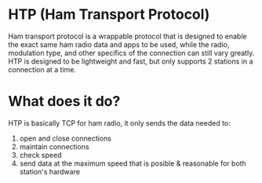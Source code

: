 # HTP (Ham Transport Protocol)
Ham transport protocol is a wrappable protocol that is designed to enable the exact same ham radio data and apps to be used, while the radio, modulation type, and other specifics of the connection can still vary greatly. HTP is designed to be lightweight and fast, but only supports 2 stations in a connection at a time.

# What does it do?
HTP is basically TCP for ham radio, it only sends the data needed to:
1. open and close connections
2. maintain connections
3. check speed
4. send data at the maximum speed that is posible & reasonable for both station's hardware